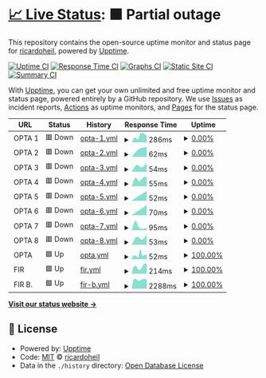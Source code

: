 # [📈 Live Status](https://ricardoheil.github.io/test-uptime): <!--live status--> **🟧 Partial outage**

This repository contains the open-source uptime monitor and status page for [ricardoheil](https://ricardoheil.github.io/test-uptime), powered by [Upptime](https://github.com/upptime/upptime).

[![Uptime CI](https://github.com/ricardoheil/test-uptime/workflows/Uptime%20CI/badge.svg)](https://github.com/ricardoheil/test-uptime/actions?query=workflow%3A%22Uptime+CI%22)
[![Response Time CI](https://github.com/ricardoheil/test-uptime/workflows/Response%20Time%20CI/badge.svg)](https://github.com/ricardoheil/test-uptime/actions?query=workflow%3A%22Response+Time+CI%22)
[![Graphs CI](https://github.com/ricardoheil/test-uptime/workflows/Graphs%20CI/badge.svg)](https://github.com/ricardoheil/test-uptime/actions?query=workflow%3A%22Graphs+CI%22)
[![Static Site CI](https://github.com/ricardoheil/test-uptime/workflows/Static%20Site%20CI/badge.svg)](https://github.com/ricardoheil/test-uptime/actions?query=workflow%3A%22Static+Site+CI%22)
[![Summary CI](https://github.com/ricardoheil/test-uptime/workflows/Summary%20CI/badge.svg)](https://github.com/ricardoheil/test-uptime/actions?query=workflow%3A%22Summary+CI%22)

With [Upptime](https://upptime.js.org), you can get your own unlimited and free uptime monitor and status page, powered entirely by a GitHub repository. We use [Issues](https://github.com/ricardoheil/test-uptime/issues) as incident reports, [Actions](https://github.com/ricardoheil/test-uptime/actions) as uptime monitors, and [Pages](https://ricardoheil.github.io/test-uptime) for the status page.

<!--start: status pages-->
<!-- This summary is generated by Upptime (https://github.com/upptime/upptime) -->
<!-- Do not edit this manually, your changes will be overwritten -->
<!-- prettier-ignore -->
| URL | Status | History | Response Time | Uptime |
| --- | ------ | ------- | ------------- | ------ |
| <img alt="" src="https://icons.duckduckgo.com/ip3/null.ico" height="13"> OPTA 1 | 🟥 Down | [opta-1.yml](https://github.com/ricardoheil/test-uptime/commits/HEAD/history/opta-1.yml) | <details><summary><img alt="Response time graph" src="./graphs/opta-1/response-time-week.png" height="20"> 286ms</summary><br><a href="https://ricardoheil.github.io/test-uptime/history/opta-1"><img alt="Response time 371" src="https://img.shields.io/endpoint?url=https%3A%2F%2Fraw.githubusercontent.com%2Fricardoheil%2Ftest-uptime%2FHEAD%2Fapi%2Fopta-1%2Fresponse-time.json"></a><br><a href="https://ricardoheil.github.io/test-uptime/history/opta-1"><img alt="24-hour response time 286" src="https://img.shields.io/endpoint?url=https%3A%2F%2Fraw.githubusercontent.com%2Fricardoheil%2Ftest-uptime%2FHEAD%2Fapi%2Fopta-1%2Fresponse-time-day.json"></a><br><a href="https://ricardoheil.github.io/test-uptime/history/opta-1"><img alt="7-day response time 286" src="https://img.shields.io/endpoint?url=https%3A%2F%2Fraw.githubusercontent.com%2Fricardoheil%2Ftest-uptime%2FHEAD%2Fapi%2Fopta-1%2Fresponse-time-week.json"></a><br><a href="https://ricardoheil.github.io/test-uptime/history/opta-1"><img alt="30-day response time 365" src="https://img.shields.io/endpoint?url=https%3A%2F%2Fraw.githubusercontent.com%2Fricardoheil%2Ftest-uptime%2FHEAD%2Fapi%2Fopta-1%2Fresponse-time-month.json"></a><br><a href="https://ricardoheil.github.io/test-uptime/history/opta-1"><img alt="1-year response time 371" src="https://img.shields.io/endpoint?url=https%3A%2F%2Fraw.githubusercontent.com%2Fricardoheil%2Ftest-uptime%2FHEAD%2Fapi%2Fopta-1%2Fresponse-time-year.json"></a></details> | <details><summary><a href="https://ricardoheil.github.io/test-uptime/history/opta-1">0.00%</a></summary><a href="https://ricardoheil.github.io/test-uptime/history/opta-1"><img alt="All-time uptime 0.00%" src="https://img.shields.io/endpoint?url=https%3A%2F%2Fraw.githubusercontent.com%2Fricardoheil%2Ftest-uptime%2FHEAD%2Fapi%2Fopta-1%2Fuptime.json"></a><br><a href="https://ricardoheil.github.io/test-uptime/history/opta-1"><img alt="24-hour uptime 0.00%" src="https://img.shields.io/endpoint?url=https%3A%2F%2Fraw.githubusercontent.com%2Fricardoheil%2Ftest-uptime%2FHEAD%2Fapi%2Fopta-1%2Fuptime-day.json"></a><br><a href="https://ricardoheil.github.io/test-uptime/history/opta-1"><img alt="7-day uptime 0.00%" src="https://img.shields.io/endpoint?url=https%3A%2F%2Fraw.githubusercontent.com%2Fricardoheil%2Ftest-uptime%2FHEAD%2Fapi%2Fopta-1%2Fuptime-week.json"></a><br><a href="https://ricardoheil.github.io/test-uptime/history/opta-1"><img alt="30-day uptime 0.00%" src="https://img.shields.io/endpoint?url=https%3A%2F%2Fraw.githubusercontent.com%2Fricardoheil%2Ftest-uptime%2FHEAD%2Fapi%2Fopta-1%2Fuptime-month.json"></a><br><a href="https://ricardoheil.github.io/test-uptime/history/opta-1"><img alt="1-year uptime 0.00%" src="https://img.shields.io/endpoint?url=https%3A%2F%2Fraw.githubusercontent.com%2Fricardoheil%2Ftest-uptime%2FHEAD%2Fapi%2Fopta-1%2Fuptime-year.json"></a></details>
| <img alt="" src="https://icons.duckduckgo.com/ip3/null.ico" height="13"> OPTA 2 | 🟥 Down | [opta-2.yml](https://github.com/ricardoheil/test-uptime/commits/HEAD/history/opta-2.yml) | <details><summary><img alt="Response time graph" src="./graphs/opta-2/response-time-week.png" height="20"> 62ms</summary><br><a href="https://ricardoheil.github.io/test-uptime/history/opta-2"><img alt="Response time 152" src="https://img.shields.io/endpoint?url=https%3A%2F%2Fraw.githubusercontent.com%2Fricardoheil%2Ftest-uptime%2FHEAD%2Fapi%2Fopta-2%2Fresponse-time.json"></a><br><a href="https://ricardoheil.github.io/test-uptime/history/opta-2"><img alt="24-hour response time 0" src="https://img.shields.io/endpoint?url=https%3A%2F%2Fraw.githubusercontent.com%2Fricardoheil%2Ftest-uptime%2FHEAD%2Fapi%2Fopta-2%2Fresponse-time-day.json"></a><br><a href="https://ricardoheil.github.io/test-uptime/history/opta-2"><img alt="7-day response time 62" src="https://img.shields.io/endpoint?url=https%3A%2F%2Fraw.githubusercontent.com%2Fricardoheil%2Ftest-uptime%2FHEAD%2Fapi%2Fopta-2%2Fresponse-time-week.json"></a><br><a href="https://ricardoheil.github.io/test-uptime/history/opta-2"><img alt="30-day response time 62" src="https://img.shields.io/endpoint?url=https%3A%2F%2Fraw.githubusercontent.com%2Fricardoheil%2Ftest-uptime%2FHEAD%2Fapi%2Fopta-2%2Fresponse-time-month.json"></a><br><a href="https://ricardoheil.github.io/test-uptime/history/opta-2"><img alt="1-year response time 152" src="https://img.shields.io/endpoint?url=https%3A%2F%2Fraw.githubusercontent.com%2Fricardoheil%2Ftest-uptime%2FHEAD%2Fapi%2Fopta-2%2Fresponse-time-year.json"></a></details> | <details><summary><a href="https://ricardoheil.github.io/test-uptime/history/opta-2">0.00%</a></summary><a href="https://ricardoheil.github.io/test-uptime/history/opta-2"><img alt="All-time uptime 0.00%" src="https://img.shields.io/endpoint?url=https%3A%2F%2Fraw.githubusercontent.com%2Fricardoheil%2Ftest-uptime%2FHEAD%2Fapi%2Fopta-2%2Fuptime.json"></a><br><a href="https://ricardoheil.github.io/test-uptime/history/opta-2"><img alt="24-hour uptime 0.00%" src="https://img.shields.io/endpoint?url=https%3A%2F%2Fraw.githubusercontent.com%2Fricardoheil%2Ftest-uptime%2FHEAD%2Fapi%2Fopta-2%2Fuptime-day.json"></a><br><a href="https://ricardoheil.github.io/test-uptime/history/opta-2"><img alt="7-day uptime 0.00%" src="https://img.shields.io/endpoint?url=https%3A%2F%2Fraw.githubusercontent.com%2Fricardoheil%2Ftest-uptime%2FHEAD%2Fapi%2Fopta-2%2Fuptime-week.json"></a><br><a href="https://ricardoheil.github.io/test-uptime/history/opta-2"><img alt="30-day uptime 0.00%" src="https://img.shields.io/endpoint?url=https%3A%2F%2Fraw.githubusercontent.com%2Fricardoheil%2Ftest-uptime%2FHEAD%2Fapi%2Fopta-2%2Fuptime-month.json"></a><br><a href="https://ricardoheil.github.io/test-uptime/history/opta-2"><img alt="1-year uptime 0.00%" src="https://img.shields.io/endpoint?url=https%3A%2F%2Fraw.githubusercontent.com%2Fricardoheil%2Ftest-uptime%2FHEAD%2Fapi%2Fopta-2%2Fuptime-year.json"></a></details>
| <img alt="" src="https://icons.duckduckgo.com/ip3/null.ico" height="13"> OPTA 3 | 🟥 Down | [opta-3.yml](https://github.com/ricardoheil/test-uptime/commits/HEAD/history/opta-3.yml) | <details><summary><img alt="Response time graph" src="./graphs/opta-3/response-time-week.png" height="20"> 54ms</summary><br><a href="https://ricardoheil.github.io/test-uptime/history/opta-3"><img alt="Response time 107" src="https://img.shields.io/endpoint?url=https%3A%2F%2Fraw.githubusercontent.com%2Fricardoheil%2Ftest-uptime%2FHEAD%2Fapi%2Fopta-3%2Fresponse-time.json"></a><br><a href="https://ricardoheil.github.io/test-uptime/history/opta-3"><img alt="24-hour response time 0" src="https://img.shields.io/endpoint?url=https%3A%2F%2Fraw.githubusercontent.com%2Fricardoheil%2Ftest-uptime%2FHEAD%2Fapi%2Fopta-3%2Fresponse-time-day.json"></a><br><a href="https://ricardoheil.github.io/test-uptime/history/opta-3"><img alt="7-day response time 54" src="https://img.shields.io/endpoint?url=https%3A%2F%2Fraw.githubusercontent.com%2Fricardoheil%2Ftest-uptime%2FHEAD%2Fapi%2Fopta-3%2Fresponse-time-week.json"></a><br><a href="https://ricardoheil.github.io/test-uptime/history/opta-3"><img alt="30-day response time 120" src="https://img.shields.io/endpoint?url=https%3A%2F%2Fraw.githubusercontent.com%2Fricardoheil%2Ftest-uptime%2FHEAD%2Fapi%2Fopta-3%2Fresponse-time-month.json"></a><br><a href="https://ricardoheil.github.io/test-uptime/history/opta-3"><img alt="1-year response time 107" src="https://img.shields.io/endpoint?url=https%3A%2F%2Fraw.githubusercontent.com%2Fricardoheil%2Ftest-uptime%2FHEAD%2Fapi%2Fopta-3%2Fresponse-time-year.json"></a></details> | <details><summary><a href="https://ricardoheil.github.io/test-uptime/history/opta-3">0.00%</a></summary><a href="https://ricardoheil.github.io/test-uptime/history/opta-3"><img alt="All-time uptime 0.00%" src="https://img.shields.io/endpoint?url=https%3A%2F%2Fraw.githubusercontent.com%2Fricardoheil%2Ftest-uptime%2FHEAD%2Fapi%2Fopta-3%2Fuptime.json"></a><br><a href="https://ricardoheil.github.io/test-uptime/history/opta-3"><img alt="24-hour uptime 0.00%" src="https://img.shields.io/endpoint?url=https%3A%2F%2Fraw.githubusercontent.com%2Fricardoheil%2Ftest-uptime%2FHEAD%2Fapi%2Fopta-3%2Fuptime-day.json"></a><br><a href="https://ricardoheil.github.io/test-uptime/history/opta-3"><img alt="7-day uptime 0.00%" src="https://img.shields.io/endpoint?url=https%3A%2F%2Fraw.githubusercontent.com%2Fricardoheil%2Ftest-uptime%2FHEAD%2Fapi%2Fopta-3%2Fuptime-week.json"></a><br><a href="https://ricardoheil.github.io/test-uptime/history/opta-3"><img alt="30-day uptime 0.00%" src="https://img.shields.io/endpoint?url=https%3A%2F%2Fraw.githubusercontent.com%2Fricardoheil%2Ftest-uptime%2FHEAD%2Fapi%2Fopta-3%2Fuptime-month.json"></a><br><a href="https://ricardoheil.github.io/test-uptime/history/opta-3"><img alt="1-year uptime 0.00%" src="https://img.shields.io/endpoint?url=https%3A%2F%2Fraw.githubusercontent.com%2Fricardoheil%2Ftest-uptime%2FHEAD%2Fapi%2Fopta-3%2Fuptime-year.json"></a></details>
| <img alt="" src="https://icons.duckduckgo.com/ip3/null.ico" height="13"> OPTA 4 | 🟥 Down | [opta-4.yml](https://github.com/ricardoheil/test-uptime/commits/HEAD/history/opta-4.yml) | <details><summary><img alt="Response time graph" src="./graphs/opta-4/response-time-week.png" height="20"> 55ms</summary><br><a href="https://ricardoheil.github.io/test-uptime/history/opta-4"><img alt="Response time 93" src="https://img.shields.io/endpoint?url=https%3A%2F%2Fraw.githubusercontent.com%2Fricardoheil%2Ftest-uptime%2FHEAD%2Fapi%2Fopta-4%2Fresponse-time.json"></a><br><a href="https://ricardoheil.github.io/test-uptime/history/opta-4"><img alt="24-hour response time 0" src="https://img.shields.io/endpoint?url=https%3A%2F%2Fraw.githubusercontent.com%2Fricardoheil%2Ftest-uptime%2FHEAD%2Fapi%2Fopta-4%2Fresponse-time-day.json"></a><br><a href="https://ricardoheil.github.io/test-uptime/history/opta-4"><img alt="7-day response time 55" src="https://img.shields.io/endpoint?url=https%3A%2F%2Fraw.githubusercontent.com%2Fricardoheil%2Ftest-uptime%2FHEAD%2Fapi%2Fopta-4%2Fresponse-time-week.json"></a><br><a href="https://ricardoheil.github.io/test-uptime/history/opta-4"><img alt="30-day response time 80" src="https://img.shields.io/endpoint?url=https%3A%2F%2Fraw.githubusercontent.com%2Fricardoheil%2Ftest-uptime%2FHEAD%2Fapi%2Fopta-4%2Fresponse-time-month.json"></a><br><a href="https://ricardoheil.github.io/test-uptime/history/opta-4"><img alt="1-year response time 93" src="https://img.shields.io/endpoint?url=https%3A%2F%2Fraw.githubusercontent.com%2Fricardoheil%2Ftest-uptime%2FHEAD%2Fapi%2Fopta-4%2Fresponse-time-year.json"></a></details> | <details><summary><a href="https://ricardoheil.github.io/test-uptime/history/opta-4">0.00%</a></summary><a href="https://ricardoheil.github.io/test-uptime/history/opta-4"><img alt="All-time uptime 0.00%" src="https://img.shields.io/endpoint?url=https%3A%2F%2Fraw.githubusercontent.com%2Fricardoheil%2Ftest-uptime%2FHEAD%2Fapi%2Fopta-4%2Fuptime.json"></a><br><a href="https://ricardoheil.github.io/test-uptime/history/opta-4"><img alt="24-hour uptime 0.00%" src="https://img.shields.io/endpoint?url=https%3A%2F%2Fraw.githubusercontent.com%2Fricardoheil%2Ftest-uptime%2FHEAD%2Fapi%2Fopta-4%2Fuptime-day.json"></a><br><a href="https://ricardoheil.github.io/test-uptime/history/opta-4"><img alt="7-day uptime 0.00%" src="https://img.shields.io/endpoint?url=https%3A%2F%2Fraw.githubusercontent.com%2Fricardoheil%2Ftest-uptime%2FHEAD%2Fapi%2Fopta-4%2Fuptime-week.json"></a><br><a href="https://ricardoheil.github.io/test-uptime/history/opta-4"><img alt="30-day uptime 0.00%" src="https://img.shields.io/endpoint?url=https%3A%2F%2Fraw.githubusercontent.com%2Fricardoheil%2Ftest-uptime%2FHEAD%2Fapi%2Fopta-4%2Fuptime-month.json"></a><br><a href="https://ricardoheil.github.io/test-uptime/history/opta-4"><img alt="1-year uptime 0.00%" src="https://img.shields.io/endpoint?url=https%3A%2F%2Fraw.githubusercontent.com%2Fricardoheil%2Ftest-uptime%2FHEAD%2Fapi%2Fopta-4%2Fuptime-year.json"></a></details>
| <img alt="" src="https://icons.duckduckgo.com/ip3/null.ico" height="13"> OPTA 5 | 🟥 Down | [opta-5.yml](https://github.com/ricardoheil/test-uptime/commits/HEAD/history/opta-5.yml) | <details><summary><img alt="Response time graph" src="./graphs/opta-5/response-time-week.png" height="20"> 52ms</summary><br><a href="https://ricardoheil.github.io/test-uptime/history/opta-5"><img alt="Response time 84" src="https://img.shields.io/endpoint?url=https%3A%2F%2Fraw.githubusercontent.com%2Fricardoheil%2Ftest-uptime%2FHEAD%2Fapi%2Fopta-5%2Fresponse-time.json"></a><br><a href="https://ricardoheil.github.io/test-uptime/history/opta-5"><img alt="24-hour response time 0" src="https://img.shields.io/endpoint?url=https%3A%2F%2Fraw.githubusercontent.com%2Fricardoheil%2Ftest-uptime%2FHEAD%2Fapi%2Fopta-5%2Fresponse-time-day.json"></a><br><a href="https://ricardoheil.github.io/test-uptime/history/opta-5"><img alt="7-day response time 52" src="https://img.shields.io/endpoint?url=https%3A%2F%2Fraw.githubusercontent.com%2Fricardoheil%2Ftest-uptime%2FHEAD%2Fapi%2Fopta-5%2Fresponse-time-week.json"></a><br><a href="https://ricardoheil.github.io/test-uptime/history/opta-5"><img alt="30-day response time 83" src="https://img.shields.io/endpoint?url=https%3A%2F%2Fraw.githubusercontent.com%2Fricardoheil%2Ftest-uptime%2FHEAD%2Fapi%2Fopta-5%2Fresponse-time-month.json"></a><br><a href="https://ricardoheil.github.io/test-uptime/history/opta-5"><img alt="1-year response time 84" src="https://img.shields.io/endpoint?url=https%3A%2F%2Fraw.githubusercontent.com%2Fricardoheil%2Ftest-uptime%2FHEAD%2Fapi%2Fopta-5%2Fresponse-time-year.json"></a></details> | <details><summary><a href="https://ricardoheil.github.io/test-uptime/history/opta-5">0.00%</a></summary><a href="https://ricardoheil.github.io/test-uptime/history/opta-5"><img alt="All-time uptime 0.00%" src="https://img.shields.io/endpoint?url=https%3A%2F%2Fraw.githubusercontent.com%2Fricardoheil%2Ftest-uptime%2FHEAD%2Fapi%2Fopta-5%2Fuptime.json"></a><br><a href="https://ricardoheil.github.io/test-uptime/history/opta-5"><img alt="24-hour uptime 0.00%" src="https://img.shields.io/endpoint?url=https%3A%2F%2Fraw.githubusercontent.com%2Fricardoheil%2Ftest-uptime%2FHEAD%2Fapi%2Fopta-5%2Fuptime-day.json"></a><br><a href="https://ricardoheil.github.io/test-uptime/history/opta-5"><img alt="7-day uptime 0.00%" src="https://img.shields.io/endpoint?url=https%3A%2F%2Fraw.githubusercontent.com%2Fricardoheil%2Ftest-uptime%2FHEAD%2Fapi%2Fopta-5%2Fuptime-week.json"></a><br><a href="https://ricardoheil.github.io/test-uptime/history/opta-5"><img alt="30-day uptime 0.00%" src="https://img.shields.io/endpoint?url=https%3A%2F%2Fraw.githubusercontent.com%2Fricardoheil%2Ftest-uptime%2FHEAD%2Fapi%2Fopta-5%2Fuptime-month.json"></a><br><a href="https://ricardoheil.github.io/test-uptime/history/opta-5"><img alt="1-year uptime 0.00%" src="https://img.shields.io/endpoint?url=https%3A%2F%2Fraw.githubusercontent.com%2Fricardoheil%2Ftest-uptime%2FHEAD%2Fapi%2Fopta-5%2Fuptime-year.json"></a></details>
| <img alt="" src="https://icons.duckduckgo.com/ip3/null.ico" height="13"> OPTA 6 | 🟥 Down | [opta-6.yml](https://github.com/ricardoheil/test-uptime/commits/HEAD/history/opta-6.yml) | <details><summary><img alt="Response time graph" src="./graphs/opta-6/response-time-week.png" height="20"> 70ms</summary><br><a href="https://ricardoheil.github.io/test-uptime/history/opta-6"><img alt="Response time 73" src="https://img.shields.io/endpoint?url=https%3A%2F%2Fraw.githubusercontent.com%2Fricardoheil%2Ftest-uptime%2FHEAD%2Fapi%2Fopta-6%2Fresponse-time.json"></a><br><a href="https://ricardoheil.github.io/test-uptime/history/opta-6"><img alt="24-hour response time 0" src="https://img.shields.io/endpoint?url=https%3A%2F%2Fraw.githubusercontent.com%2Fricardoheil%2Ftest-uptime%2FHEAD%2Fapi%2Fopta-6%2Fresponse-time-day.json"></a><br><a href="https://ricardoheil.github.io/test-uptime/history/opta-6"><img alt="7-day response time 70" src="https://img.shields.io/endpoint?url=https%3A%2F%2Fraw.githubusercontent.com%2Fricardoheil%2Ftest-uptime%2FHEAD%2Fapi%2Fopta-6%2Fresponse-time-week.json"></a><br><a href="https://ricardoheil.github.io/test-uptime/history/opta-6"><img alt="30-day response time 68" src="https://img.shields.io/endpoint?url=https%3A%2F%2Fraw.githubusercontent.com%2Fricardoheil%2Ftest-uptime%2FHEAD%2Fapi%2Fopta-6%2Fresponse-time-month.json"></a><br><a href="https://ricardoheil.github.io/test-uptime/history/opta-6"><img alt="1-year response time 73" src="https://img.shields.io/endpoint?url=https%3A%2F%2Fraw.githubusercontent.com%2Fricardoheil%2Ftest-uptime%2FHEAD%2Fapi%2Fopta-6%2Fresponse-time-year.json"></a></details> | <details><summary><a href="https://ricardoheil.github.io/test-uptime/history/opta-6">0.00%</a></summary><a href="https://ricardoheil.github.io/test-uptime/history/opta-6"><img alt="All-time uptime 0.00%" src="https://img.shields.io/endpoint?url=https%3A%2F%2Fraw.githubusercontent.com%2Fricardoheil%2Ftest-uptime%2FHEAD%2Fapi%2Fopta-6%2Fuptime.json"></a><br><a href="https://ricardoheil.github.io/test-uptime/history/opta-6"><img alt="24-hour uptime 0.00%" src="https://img.shields.io/endpoint?url=https%3A%2F%2Fraw.githubusercontent.com%2Fricardoheil%2Ftest-uptime%2FHEAD%2Fapi%2Fopta-6%2Fuptime-day.json"></a><br><a href="https://ricardoheil.github.io/test-uptime/history/opta-6"><img alt="7-day uptime 0.00%" src="https://img.shields.io/endpoint?url=https%3A%2F%2Fraw.githubusercontent.com%2Fricardoheil%2Ftest-uptime%2FHEAD%2Fapi%2Fopta-6%2Fuptime-week.json"></a><br><a href="https://ricardoheil.github.io/test-uptime/history/opta-6"><img alt="30-day uptime 0.00%" src="https://img.shields.io/endpoint?url=https%3A%2F%2Fraw.githubusercontent.com%2Fricardoheil%2Ftest-uptime%2FHEAD%2Fapi%2Fopta-6%2Fuptime-month.json"></a><br><a href="https://ricardoheil.github.io/test-uptime/history/opta-6"><img alt="1-year uptime 0.00%" src="https://img.shields.io/endpoint?url=https%3A%2F%2Fraw.githubusercontent.com%2Fricardoheil%2Ftest-uptime%2FHEAD%2Fapi%2Fopta-6%2Fuptime-year.json"></a></details>
| <img alt="" src="https://icons.duckduckgo.com/ip3/null.ico" height="13"> OPTA 7 | 🟥 Down | [opta-7.yml](https://github.com/ricardoheil/test-uptime/commits/HEAD/history/opta-7.yml) | <details><summary><img alt="Response time graph" src="./graphs/opta-7/response-time-week.png" height="20"> 95ms</summary><br><a href="https://ricardoheil.github.io/test-uptime/history/opta-7"><img alt="Response time 79" src="https://img.shields.io/endpoint?url=https%3A%2F%2Fraw.githubusercontent.com%2Fricardoheil%2Ftest-uptime%2FHEAD%2Fapi%2Fopta-7%2Fresponse-time.json"></a><br><a href="https://ricardoheil.github.io/test-uptime/history/opta-7"><img alt="24-hour response time 0" src="https://img.shields.io/endpoint?url=https%3A%2F%2Fraw.githubusercontent.com%2Fricardoheil%2Ftest-uptime%2FHEAD%2Fapi%2Fopta-7%2Fresponse-time-day.json"></a><br><a href="https://ricardoheil.github.io/test-uptime/history/opta-7"><img alt="7-day response time 95" src="https://img.shields.io/endpoint?url=https%3A%2F%2Fraw.githubusercontent.com%2Fricardoheil%2Ftest-uptime%2FHEAD%2Fapi%2Fopta-7%2Fresponse-time-week.json"></a><br><a href="https://ricardoheil.github.io/test-uptime/history/opta-7"><img alt="30-day response time 71" src="https://img.shields.io/endpoint?url=https%3A%2F%2Fraw.githubusercontent.com%2Fricardoheil%2Ftest-uptime%2FHEAD%2Fapi%2Fopta-7%2Fresponse-time-month.json"></a><br><a href="https://ricardoheil.github.io/test-uptime/history/opta-7"><img alt="1-year response time 79" src="https://img.shields.io/endpoint?url=https%3A%2F%2Fraw.githubusercontent.com%2Fricardoheil%2Ftest-uptime%2FHEAD%2Fapi%2Fopta-7%2Fresponse-time-year.json"></a></details> | <details><summary><a href="https://ricardoheil.github.io/test-uptime/history/opta-7">0.00%</a></summary><a href="https://ricardoheil.github.io/test-uptime/history/opta-7"><img alt="All-time uptime 0.00%" src="https://img.shields.io/endpoint?url=https%3A%2F%2Fraw.githubusercontent.com%2Fricardoheil%2Ftest-uptime%2FHEAD%2Fapi%2Fopta-7%2Fuptime.json"></a><br><a href="https://ricardoheil.github.io/test-uptime/history/opta-7"><img alt="24-hour uptime 0.00%" src="https://img.shields.io/endpoint?url=https%3A%2F%2Fraw.githubusercontent.com%2Fricardoheil%2Ftest-uptime%2FHEAD%2Fapi%2Fopta-7%2Fuptime-day.json"></a><br><a href="https://ricardoheil.github.io/test-uptime/history/opta-7"><img alt="7-day uptime 0.00%" src="https://img.shields.io/endpoint?url=https%3A%2F%2Fraw.githubusercontent.com%2Fricardoheil%2Ftest-uptime%2FHEAD%2Fapi%2Fopta-7%2Fuptime-week.json"></a><br><a href="https://ricardoheil.github.io/test-uptime/history/opta-7"><img alt="30-day uptime 0.00%" src="https://img.shields.io/endpoint?url=https%3A%2F%2Fraw.githubusercontent.com%2Fricardoheil%2Ftest-uptime%2FHEAD%2Fapi%2Fopta-7%2Fuptime-month.json"></a><br><a href="https://ricardoheil.github.io/test-uptime/history/opta-7"><img alt="1-year uptime 0.00%" src="https://img.shields.io/endpoint?url=https%3A%2F%2Fraw.githubusercontent.com%2Fricardoheil%2Ftest-uptime%2FHEAD%2Fapi%2Fopta-7%2Fuptime-year.json"></a></details>
| <img alt="" src="https://icons.duckduckgo.com/ip3/null.ico" height="13"> OPTA 8 | 🟥 Down | [opta-8.yml](https://github.com/ricardoheil/test-uptime/commits/HEAD/history/opta-8.yml) | <details><summary><img alt="Response time graph" src="./graphs/opta-8/response-time-week.png" height="20"> 53ms</summary><br><a href="https://ricardoheil.github.io/test-uptime/history/opta-8"><img alt="Response time 92" src="https://img.shields.io/endpoint?url=https%3A%2F%2Fraw.githubusercontent.com%2Fricardoheil%2Ftest-uptime%2FHEAD%2Fapi%2Fopta-8%2Fresponse-time.json"></a><br><a href="https://ricardoheil.github.io/test-uptime/history/opta-8"><img alt="24-hour response time 0" src="https://img.shields.io/endpoint?url=https%3A%2F%2Fraw.githubusercontent.com%2Fricardoheil%2Ftest-uptime%2FHEAD%2Fapi%2Fopta-8%2Fresponse-time-day.json"></a><br><a href="https://ricardoheil.github.io/test-uptime/history/opta-8"><img alt="7-day response time 53" src="https://img.shields.io/endpoint?url=https%3A%2F%2Fraw.githubusercontent.com%2Fricardoheil%2Ftest-uptime%2FHEAD%2Fapi%2Fopta-8%2Fresponse-time-week.json"></a><br><a href="https://ricardoheil.github.io/test-uptime/history/opta-8"><img alt="30-day response time 64" src="https://img.shields.io/endpoint?url=https%3A%2F%2Fraw.githubusercontent.com%2Fricardoheil%2Ftest-uptime%2FHEAD%2Fapi%2Fopta-8%2Fresponse-time-month.json"></a><br><a href="https://ricardoheil.github.io/test-uptime/history/opta-8"><img alt="1-year response time 92" src="https://img.shields.io/endpoint?url=https%3A%2F%2Fraw.githubusercontent.com%2Fricardoheil%2Ftest-uptime%2FHEAD%2Fapi%2Fopta-8%2Fresponse-time-year.json"></a></details> | <details><summary><a href="https://ricardoheil.github.io/test-uptime/history/opta-8">0.00%</a></summary><a href="https://ricardoheil.github.io/test-uptime/history/opta-8"><img alt="All-time uptime 0.00%" src="https://img.shields.io/endpoint?url=https%3A%2F%2Fraw.githubusercontent.com%2Fricardoheil%2Ftest-uptime%2FHEAD%2Fapi%2Fopta-8%2Fuptime.json"></a><br><a href="https://ricardoheil.github.io/test-uptime/history/opta-8"><img alt="24-hour uptime 0.00%" src="https://img.shields.io/endpoint?url=https%3A%2F%2Fraw.githubusercontent.com%2Fricardoheil%2Ftest-uptime%2FHEAD%2Fapi%2Fopta-8%2Fuptime-day.json"></a><br><a href="https://ricardoheil.github.io/test-uptime/history/opta-8"><img alt="7-day uptime 0.00%" src="https://img.shields.io/endpoint?url=https%3A%2F%2Fraw.githubusercontent.com%2Fricardoheil%2Ftest-uptime%2FHEAD%2Fapi%2Fopta-8%2Fuptime-week.json"></a><br><a href="https://ricardoheil.github.io/test-uptime/history/opta-8"><img alt="30-day uptime 0.00%" src="https://img.shields.io/endpoint?url=https%3A%2F%2Fraw.githubusercontent.com%2Fricardoheil%2Ftest-uptime%2FHEAD%2Fapi%2Fopta-8%2Fuptime-month.json"></a><br><a href="https://ricardoheil.github.io/test-uptime/history/opta-8"><img alt="1-year uptime 0.00%" src="https://img.shields.io/endpoint?url=https%3A%2F%2Fraw.githubusercontent.com%2Fricardoheil%2Ftest-uptime%2FHEAD%2Fapi%2Fopta-8%2Fuptime-year.json"></a></details>
| <img alt="" src="https://icons.duckduckgo.com/ip3/null.ico" height="13"> OPTA | 🟩 Up | [opta.yml](https://github.com/ricardoheil/test-uptime/commits/HEAD/history/opta.yml) | <details><summary><img alt="Response time graph" src="./graphs/opta/response-time-week.png" height="20"> 52ms</summary><br><a href="https://ricardoheil.github.io/test-uptime/history/opta"><img alt="Response time 70" src="https://img.shields.io/endpoint?url=https%3A%2F%2Fraw.githubusercontent.com%2Fricardoheil%2Ftest-uptime%2FHEAD%2Fapi%2Fopta%2Fresponse-time.json"></a><br><a href="https://ricardoheil.github.io/test-uptime/history/opta"><img alt="24-hour response time 50" src="https://img.shields.io/endpoint?url=https%3A%2F%2Fraw.githubusercontent.com%2Fricardoheil%2Ftest-uptime%2FHEAD%2Fapi%2Fopta%2Fresponse-time-day.json"></a><br><a href="https://ricardoheil.github.io/test-uptime/history/opta"><img alt="7-day response time 52" src="https://img.shields.io/endpoint?url=https%3A%2F%2Fraw.githubusercontent.com%2Fricardoheil%2Ftest-uptime%2FHEAD%2Fapi%2Fopta%2Fresponse-time-week.json"></a><br><a href="https://ricardoheil.github.io/test-uptime/history/opta"><img alt="30-day response time 64" src="https://img.shields.io/endpoint?url=https%3A%2F%2Fraw.githubusercontent.com%2Fricardoheil%2Ftest-uptime%2FHEAD%2Fapi%2Fopta%2Fresponse-time-month.json"></a><br><a href="https://ricardoheil.github.io/test-uptime/history/opta"><img alt="1-year response time 70" src="https://img.shields.io/endpoint?url=https%3A%2F%2Fraw.githubusercontent.com%2Fricardoheil%2Ftest-uptime%2FHEAD%2Fapi%2Fopta%2Fresponse-time-year.json"></a></details> | <details><summary><a href="https://ricardoheil.github.io/test-uptime/history/opta">100.00%</a></summary><a href="https://ricardoheil.github.io/test-uptime/history/opta"><img alt="All-time uptime 99.98%" src="https://img.shields.io/endpoint?url=https%3A%2F%2Fraw.githubusercontent.com%2Fricardoheil%2Ftest-uptime%2FHEAD%2Fapi%2Fopta%2Fuptime.json"></a><br><a href="https://ricardoheil.github.io/test-uptime/history/opta"><img alt="24-hour uptime 100.00%" src="https://img.shields.io/endpoint?url=https%3A%2F%2Fraw.githubusercontent.com%2Fricardoheil%2Ftest-uptime%2FHEAD%2Fapi%2Fopta%2Fuptime-day.json"></a><br><a href="https://ricardoheil.github.io/test-uptime/history/opta"><img alt="7-day uptime 100.00%" src="https://img.shields.io/endpoint?url=https%3A%2F%2Fraw.githubusercontent.com%2Fricardoheil%2Ftest-uptime%2FHEAD%2Fapi%2Fopta%2Fuptime-week.json"></a><br><a href="https://ricardoheil.github.io/test-uptime/history/opta"><img alt="30-day uptime 99.95%" src="https://img.shields.io/endpoint?url=https%3A%2F%2Fraw.githubusercontent.com%2Fricardoheil%2Ftest-uptime%2FHEAD%2Fapi%2Fopta%2Fuptime-month.json"></a><br><a href="https://ricardoheil.github.io/test-uptime/history/opta"><img alt="1-year uptime 99.98%" src="https://img.shields.io/endpoint?url=https%3A%2F%2Fraw.githubusercontent.com%2Fricardoheil%2Ftest-uptime%2FHEAD%2Fapi%2Fopta%2Fuptime-year.json"></a></details>
| <img alt="" src="https://icons.duckduckgo.com/ip3/null.ico" height="13"> FIR | 🟩 Up | [fir.yml](https://github.com/ricardoheil/test-uptime/commits/HEAD/history/fir.yml) | <details><summary><img alt="Response time graph" src="./graphs/fir/response-time-week.png" height="20"> 214ms</summary><br><a href="https://ricardoheil.github.io/test-uptime/history/fir"><img alt="Response time 349" src="https://img.shields.io/endpoint?url=https%3A%2F%2Fraw.githubusercontent.com%2Fricardoheil%2Ftest-uptime%2FHEAD%2Fapi%2Ffir%2Fresponse-time.json"></a><br><a href="https://ricardoheil.github.io/test-uptime/history/fir"><img alt="24-hour response time 299" src="https://img.shields.io/endpoint?url=https%3A%2F%2Fraw.githubusercontent.com%2Fricardoheil%2Ftest-uptime%2FHEAD%2Fapi%2Ffir%2Fresponse-time-day.json"></a><br><a href="https://ricardoheil.github.io/test-uptime/history/fir"><img alt="7-day response time 214" src="https://img.shields.io/endpoint?url=https%3A%2F%2Fraw.githubusercontent.com%2Fricardoheil%2Ftest-uptime%2FHEAD%2Fapi%2Ffir%2Fresponse-time-week.json"></a><br><a href="https://ricardoheil.github.io/test-uptime/history/fir"><img alt="30-day response time 334" src="https://img.shields.io/endpoint?url=https%3A%2F%2Fraw.githubusercontent.com%2Fricardoheil%2Ftest-uptime%2FHEAD%2Fapi%2Ffir%2Fresponse-time-month.json"></a><br><a href="https://ricardoheil.github.io/test-uptime/history/fir"><img alt="1-year response time 349" src="https://img.shields.io/endpoint?url=https%3A%2F%2Fraw.githubusercontent.com%2Fricardoheil%2Ftest-uptime%2FHEAD%2Fapi%2Ffir%2Fresponse-time-year.json"></a></details> | <details><summary><a href="https://ricardoheil.github.io/test-uptime/history/fir">100.00%</a></summary><a href="https://ricardoheil.github.io/test-uptime/history/fir"><img alt="All-time uptime 100.00%" src="https://img.shields.io/endpoint?url=https%3A%2F%2Fraw.githubusercontent.com%2Fricardoheil%2Ftest-uptime%2FHEAD%2Fapi%2Ffir%2Fuptime.json"></a><br><a href="https://ricardoheil.github.io/test-uptime/history/fir"><img alt="24-hour uptime 100.00%" src="https://img.shields.io/endpoint?url=https%3A%2F%2Fraw.githubusercontent.com%2Fricardoheil%2Ftest-uptime%2FHEAD%2Fapi%2Ffir%2Fuptime-day.json"></a><br><a href="https://ricardoheil.github.io/test-uptime/history/fir"><img alt="7-day uptime 100.00%" src="https://img.shields.io/endpoint?url=https%3A%2F%2Fraw.githubusercontent.com%2Fricardoheil%2Ftest-uptime%2FHEAD%2Fapi%2Ffir%2Fuptime-week.json"></a><br><a href="https://ricardoheil.github.io/test-uptime/history/fir"><img alt="30-day uptime 100.00%" src="https://img.shields.io/endpoint?url=https%3A%2F%2Fraw.githubusercontent.com%2Fricardoheil%2Ftest-uptime%2FHEAD%2Fapi%2Ffir%2Fuptime-month.json"></a><br><a href="https://ricardoheil.github.io/test-uptime/history/fir"><img alt="1-year uptime 100.00%" src="https://img.shields.io/endpoint?url=https%3A%2F%2Fraw.githubusercontent.com%2Fricardoheil%2Ftest-uptime%2FHEAD%2Fapi%2Ffir%2Fuptime-year.json"></a></details>
| <img alt="" src="https://icons.duckduckgo.com/ip3/null.ico" height="13"> FIR B. | 🟩 Up | [fir-b.yml](https://github.com/ricardoheil/test-uptime/commits/HEAD/history/fir-b.yml) | <details><summary><img alt="Response time graph" src="./graphs/fir-b/response-time-week.png" height="20"> 2288ms</summary><br><a href="https://ricardoheil.github.io/test-uptime/history/fir-b"><img alt="Response time 2279" src="https://img.shields.io/endpoint?url=https%3A%2F%2Fraw.githubusercontent.com%2Fricardoheil%2Ftest-uptime%2FHEAD%2Fapi%2Ffir-b%2Fresponse-time.json"></a><br><a href="https://ricardoheil.github.io/test-uptime/history/fir-b"><img alt="24-hour response time 2388" src="https://img.shields.io/endpoint?url=https%3A%2F%2Fraw.githubusercontent.com%2Fricardoheil%2Ftest-uptime%2FHEAD%2Fapi%2Ffir-b%2Fresponse-time-day.json"></a><br><a href="https://ricardoheil.github.io/test-uptime/history/fir-b"><img alt="7-day response time 2288" src="https://img.shields.io/endpoint?url=https%3A%2F%2Fraw.githubusercontent.com%2Fricardoheil%2Ftest-uptime%2FHEAD%2Fapi%2Ffir-b%2Fresponse-time-week.json"></a><br><a href="https://ricardoheil.github.io/test-uptime/history/fir-b"><img alt="30-day response time 2281" src="https://img.shields.io/endpoint?url=https%3A%2F%2Fraw.githubusercontent.com%2Fricardoheil%2Ftest-uptime%2FHEAD%2Fapi%2Ffir-b%2Fresponse-time-month.json"></a><br><a href="https://ricardoheil.github.io/test-uptime/history/fir-b"><img alt="1-year response time 2279" src="https://img.shields.io/endpoint?url=https%3A%2F%2Fraw.githubusercontent.com%2Fricardoheil%2Ftest-uptime%2FHEAD%2Fapi%2Ffir-b%2Fresponse-time-year.json"></a></details> | <details><summary><a href="https://ricardoheil.github.io/test-uptime/history/fir-b">100.00%</a></summary><a href="https://ricardoheil.github.io/test-uptime/history/fir-b"><img alt="All-time uptime 100.00%" src="https://img.shields.io/endpoint?url=https%3A%2F%2Fraw.githubusercontent.com%2Fricardoheil%2Ftest-uptime%2FHEAD%2Fapi%2Ffir-b%2Fuptime.json"></a><br><a href="https://ricardoheil.github.io/test-uptime/history/fir-b"><img alt="24-hour uptime 100.00%" src="https://img.shields.io/endpoint?url=https%3A%2F%2Fraw.githubusercontent.com%2Fricardoheil%2Ftest-uptime%2FHEAD%2Fapi%2Ffir-b%2Fuptime-day.json"></a><br><a href="https://ricardoheil.github.io/test-uptime/history/fir-b"><img alt="7-day uptime 100.00%" src="https://img.shields.io/endpoint?url=https%3A%2F%2Fraw.githubusercontent.com%2Fricardoheil%2Ftest-uptime%2FHEAD%2Fapi%2Ffir-b%2Fuptime-week.json"></a><br><a href="https://ricardoheil.github.io/test-uptime/history/fir-b"><img alt="30-day uptime 100.00%" src="https://img.shields.io/endpoint?url=https%3A%2F%2Fraw.githubusercontent.com%2Fricardoheil%2Ftest-uptime%2FHEAD%2Fapi%2Ffir-b%2Fuptime-month.json"></a><br><a href="https://ricardoheil.github.io/test-uptime/history/fir-b"><img alt="1-year uptime 100.00%" src="https://img.shields.io/endpoint?url=https%3A%2F%2Fraw.githubusercontent.com%2Fricardoheil%2Ftest-uptime%2FHEAD%2Fapi%2Ffir-b%2Fuptime-year.json"></a></details>

<!--end: status pages-->

[**Visit our status website →**](https://ricardoheil.github.io/test-uptime)

## 📄 License

- Powered by: [Upptime](https://github.com/upptime/upptime)
- Code: [MIT](./LICENSE) © [ricardoheil](https://ricardoheil.github.io/test-uptime)
- Data in the `./history` directory: [Open Database License](https://opendatacommons.org/licenses/odbl/1-0/)
